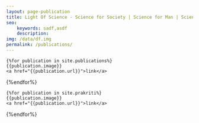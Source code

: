 ```yaml
---
layout: page-publication
title: Light Of Science - Science for Society | Science for Man | Science in Thinking
seo: 
    keywords: sadf,asdf
    description:
img: /data/df.img
permalink: /publications/
---
```

<div>

    {%for publication in site.publications%}
    {{publication.image}}
    <a href="{{publication.url}}">link</a>
    
{%endfor%}
</div>

<div>

    {%for publication in site.prakriti%}
    {{publication.image}}
    <a href="{{publication.url}}">link</a>
    
{%endfor%}
</div>